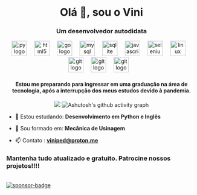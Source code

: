 <h1 align="center">Olá 👋, sou o Vini</h1>
<h3 align="center">Um desenvolvedor autodidata</h3>
<div align="center">
  <img src="https://cdn.jsdelivr.net/gh/devicons/devicon@latest/icons/python/python-original.svg" height="40" alt="py logo"  />
  <img width="12" />
  <img src="https://cdn.jsdelivr.net/gh/devicons/devicon@latest/icons/html5/html5-original.svg" height="40" alt="html5 logo"  />
  <img width="12" />
  <img src="https://cdn.jsdelivr.net/gh/devicons/devicon@latest/icons/go/go-original.svg" height="40" alt="go logo"  />
  <img width="12" />
  <img src="https://cdn.jsdelivr.net/gh/devicons/devicon/icons/mysql/mysql-original.svg" height="40" alt="mysql logo"  />
  <img width="12" />
 <img src="https://cdn.jsdelivr.net/gh/devicons/devicon@latest/icons/sqlite/sqlite-original.svg" height="40" alt="sqlite logo"  />
  <img width="12" />
  <img src="https://cdn.jsdelivr.net/gh/devicons/devicon@latest/icons/django/django-plain.svg" height="40" alt="javascript logo"  />
  <img width="12" />
  <img src="https://cdn.jsdelivr.net/gh/devicons/devicon@latest/icons/selenium/selenium-original.svg" height="40" alt="selenium logo" />
  <img width="12" />
  <img src="https://cdn.jsdelivr.net/gh/devicons/devicon@latest/icons/linux/linux-original.svg" height="40" alt="linux logo" />
  <img width="12" />
  <img src="https://cdn.jsdelivr.net/gh/devicons/devicon@latest/icons/git/git-original.svg" height="40" alt="git logo" />
  <img width="12" />
  <img src="https://cdn.jsdelivr.net/gh/devicons/devicon@latest/icons/github/github-original.svg" height="40" alt="git logo" />          
  <img width="12" />
  <img src="https://cdn.jsdelivr.net/gh/devicons/devicon@latest/icons/githubcodespaces/githubcodespaces-original.svg" height="40" alt="git logo" />          
  <img width="12" />
               
</div>

<h4 align="center">Estou me preparando para ingressar em uma graduação na área de tecnologia, após a interrupção dos meus estudos devido à pandemia.</h4>


<div align="center" >
   
![](https://github-readme-stats.vercel.app/api/top-langs/?username=viniped&theme=radical&hide_border=false&include_all_commits=false&count_private=false&layout=compact) ![Ashutosh's github activity graph](https://ssr-contributions-svg.vercel.app/_/viniped?chart=3dbar&gap=0.6&scale=2&flatten=2&animation=wave&animation_duration=1&animation_delay=0.05&animation_amplitude=20&animation_frequency=0.5&animation_wave_center=10_0&format=svg&weeks=30&theme=pink)

</div>

- 🌱 Estou estudando: **Desenvolvimento em Python e Inglês**

- 💬 Sou formado em: **Mecânica de Usinagem**

- 📫 Contato : **viniped@proton.me** 

<p align="left">

### Mantenha tudo atualizado e gratuito. Patrocine nossos projetos!!!!
<br/>
<div style="display: inline-block;">
  <a href="https://www.buymeacoffee.com/vinitemaceta">
    <img align="center" alt="sponsor-badge" src="https://img.shields.io/badge/sponsor-30363D?style=for-the-badge&logo=GitHub-Sponsors&logoColor=red" />
  </a>
</div>
<br/>
